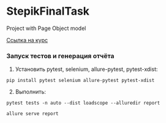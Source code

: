 # StepikFinalTask
Project with Page Object model

[Ссылка на курс](https://stepik.org/course/575)

### Запуск тестов и генерация отчёта
1. Установить pytest, selenium, allure-pytest, pytest-xdist:
```
pip install pytest selenium allure-pytest pytest-xdist
```
2. Выполнить:
```
pytest tests -n auto --dist loadscope --alluredir report 
```
```
allure serve report
```